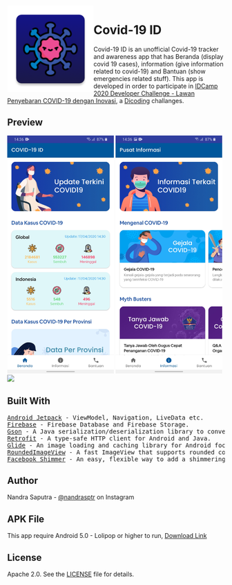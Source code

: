 <img height='200' src="app/src/main/res/mipmap-xxxhdpi/ic_covid_launcher_logo.png" align="left">

# Covid-19 ID
Covid-19 ID is an unofficial Covid-19 tracker and awareness app that has Beranda (display covid 19 cases), information (give information related to covid-19) and Bantuan (show emergencies related stuff). This app is developed in order to participate in <a href='https://www.dicoding.com/challenges/580'>IDCamp 2020 Developer Challenge - Lawan Penyebaran COVID-19 dengan Inovasi</a>, a <a href='https://www.dicoding.com/'>Dicoding</a> challanges.

## Preview
<p float="left">
  <img src="docs/covid19id_beranda.jpg" height="550" />
  <img src="docs/covid19id_informasi.jpg" height="550" />
  <img src="docs/covid19id_demo_v1.gif" height="550" />
</p>

## Built With

<pre>
<a href='https://developer.android.com/jetpack'>Android Jetpack</a> - ViewModel, Navigation, LiveData etc.
<a href='https://firebase.google.com/'>Firebase</a> - Firebase Database and Firebase Storage.
<a href='https://github.com/google/gson'>Gson</a> - A Java serialization/deserialization library to convert Java Objects into JSON and back.
<a href='https://square.github.io/retrofit/'>Retrofit</a> - A type-safe HTTP client for Android and Java.
<a href='https://github.com/bumptech/glide'>Glide</a> - An image loading and caching library for Android focused on smooth scrolling.
<a href='https://github.com/vinc3m1/RoundedImageView'>RoundedImageView</a> - A fast ImageView that supports rounded corners, ovals, and circles.
<a href='https://github.com/facebook/shimmer-android'>Facebook Shimmer</a> - An easy, flexible way to add a shimmering effect to any view in an Android app.
</pre>

## Author

Nandra Saputra - <a href='https://www.instagram.com/nandrasptr/'>@nandrasptr</a> on Instagram

## APK File
This app require Android 5.0 - Lolipop or higher to run, <a href='http://www.bit.ly/CovidDownload'>Download Link</a>

## License

Apache 2.0. See the <a href='https://github.com/nandrasaputra/Covid19ID/blob/master/LICENSE'>LICENSE</a> file for details.
